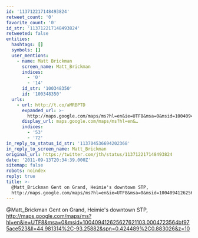 ```yaml
---
id: '113712217148493824'
retweet_count: '0'
favorite_count: '0'
id_str: '113712217148493824'
retweeted: false
entities:
  hashtags: []
  symbols: []
  user_mentions:
    - name: Matt Brickman
      screen_name: Matt_Brickman
      indices:
        - '0'
        - '14'
      id_str: '100348350'
      id: '100348350'
  urls:
    - url: http://t.co/aMRBPTD
      expanded_url: >-
        http://maps.google.com/maps/ms?hl=en&ie=UTF8&msa=0&msid=100409412625627621103.0004723564bf975ace523&ll=44.981314%2C-93.25882&spn=0.424489%2C0.883026&z=10
      display_url: maps.google.com/maps/ms?hl=en&…
      indices:
        - '53'
        - '72'
in_reply_to_status_id_str: '113704536694202368'
in_reply_to_screen_name: Matt_Brickman
original_url: https://twitter.com/jth/status/113712217148493824
date: '2011-09-13T20:34:39.000Z'
sitemap: false
robots: noindex
reply: true
title: >-
  @Matt_Brickman Gent on Grand, Heimie's downtown STP,
  http://maps.google.com/maps/ms?hl=en&ie=UTF8&msa=0&msid=100409412625627621103.0004723564bf975ace523&ll=44.981314%2C-93.25882&spn=0.424489%2C0.883026&z=10
---
```


@Matt_Brickman Gent on Grand, Heimie's downtown STP, http://maps.google.com/maps/ms?hl=en&ie=UTF8&msa=0&msid=100409412625627621103.0004723564bf975ace523&ll=44.981314%2C-93.25882&spn=0.424489%2C0.883026&z=10